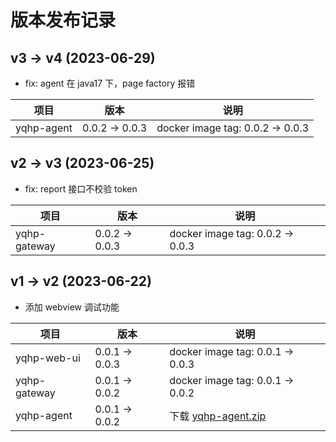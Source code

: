 # 版本发布记录

## v3 -> v4 (2023-06-29)

- fix: agent 在 java17 下，page factory 报错

| 项目       | 版本           | 说明                             |
| ---------- | -------------- | -------------------------------- |
| yqhp-agent | 0.0.2 -> 0.0.3 | docker image tag: 0.0.2 -> 0.0.3 |

## v2 -> v3 (2023-06-25)

- fix: report 接口不校验 token

| 项目         | 版本           | 说明                             |
| ------------ | -------------- | -------------------------------- |
| yqhp-gateway | 0.0.2 -> 0.0.3 | docker image tag: 0.0.2 -> 0.0.3 |

## v1 -> v2 (2023-06-22)

- 添加 webview 调试功能

| 项目         | 版本           | 说明                                                         |
| ------------ | -------------- | ------------------------------------------------------------ |
| yqhp-web-ui  | 0.0.1 -> 0.0.3 | docker image tag: 0.0.1 -> 0.0.3                             |
| yqhp-gateway | 0.0.1 -> 0.0.2 | docker image tag: 0.0.1 -> 0.0.2                             |
| yqhp-agent   | 0.0.1 -> 0.0.2 | 下载 [yqhp-agent.zip](https://github.com/yqhp/yqhp/releases) |
